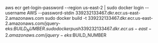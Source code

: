 aws ecr get-login-password --region us-east-2 | sudo docker login --username AWS --password-stdin 339232133467.dkr.ecr.us-east-2.amazonaws.com
sudo docker build -t 339232133467.dkr.ecr.us-east-2.amazonaws.com/jquery-eks:$BUILD_NUMBER .
sudo docker push 339232133467.dkr.ecr.us-east-2.amazonaws.com/jquery-eks:$BUILD_NUMBER